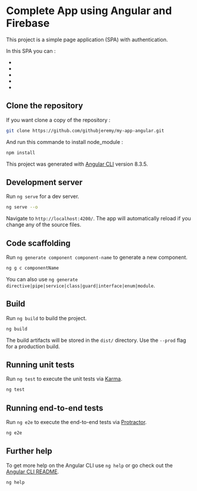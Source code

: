 # Complete App using Angular and Firebase

This project is a simple page application (SPA) with authentication.

In this SPA you can :

*
*
*
*
*


## Clone the repository

If you want clone a copy of the repository :

```bash
git clone https://github.com/githubjeremy/my-app-angular.git
```

And run this commande to install node_module :

```bash
npm install
```

This project was generated with [Angular CLI](https://github.com/angular/angular-cli) version 8.3.5.

## Development server

Run `ng serve` for a dev server.
```bash
ng serve --o
```
Navigate to `http://localhost:4200/`. The app will automatically reload if you change any of the source files.

## Code scaffolding

Run `ng generate component component-name` to generate a new component.
```bash
ng g c componentName
```
You can also use `ng generate directive|pipe|service|class|guard|interface|enum|module`.

## Build

Run `ng build` to build the project.
```bash
ng build
```
The build artifacts will be stored in the `dist/` directory. Use the `--prod` flag for a production build.

## Running unit tests

Run `ng test` to execute the unit tests via [Karma](https://karma-runner.github.io).
```bash
ng test
```

## Running end-to-end tests

Run `ng e2e` to execute the end-to-end tests via [Protractor](http://www.protractortest.org/).
```bash
ng e2e
```

## Further help

To get more help on the Angular CLI use `ng help` or go check out the [Angular CLI README](https://github.com/angular/angular-cli/blob/master/README.md).
```bash
ng help
```
